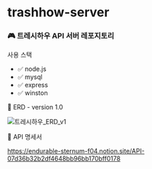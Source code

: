 # trashhow-server
### 🎮 트레시하우 API 서버 레포지토리

사용 스택
- ✅ node.js
- ✅ mysql
- ✅ express
- ✅ winston

🎨 ERD - version 1.0 

![트레시하우_ERD_v1](https://user-images.githubusercontent.com/42285463/176995388-4e08b52c-757d-4d48-8150-1cd7a175b50e.png)

🔗 API 명세서

https://endurable-sternum-f04.notion.site/API-07d36b32b2df4648bb96bb170bff0178
